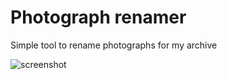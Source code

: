 # Photograph renamer

Simple tool to rename photographs for my archive

![screenshot](https://github.com/karlramberg/photograph_renamer/blob/master/screenshot.png?raw=true)
